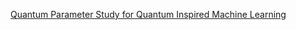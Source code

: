 [Quantum Parameter Study for Quantum Inspired Machine Learning](https://www.chemicalqdevice.com/quantum-parameter-study-for-quantum-inspired-machine-learning)
